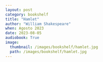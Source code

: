 ```yaml
---
layout: post
category: bookshelf
title: "Hamlet"
author: "William Shakespeare"
when: Agosto 2023
date: 2023-08-05
audiobook: True
image:
  thumbnail: /images/bookshelf/hamlet.jpg
  path: /images/bookshelf/hamlet.jpg
---
```

